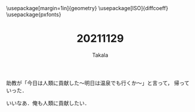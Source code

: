 ﻿---
title: 20211129
yesterday: 20211128
tomorrow: 20211130
days: 703
author: Takala
header-includes:
  - \usepackage[margin=1in]{geometry}
  - \usepackage[ISO]{diffcoeff}
  - \usepackage{pxfonts}
---


助教が「今日は人類に貢献した～明日は温泉でも行くか～」と言って，
帰っていった．


いいなあ．俺も人類に貢献したい．

